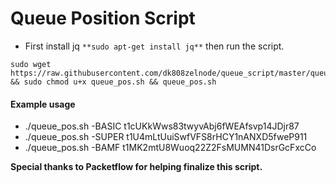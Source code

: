 # Queue Position Script

*  First install jq `**sudo apt-get install jq**` then run the script.
```
sudo wget https://raw.githubusercontent.com/dk808zelnode/queue_script/master/queue_pos.sh && sudo chmod u+x queue_pos.sh && queue_pos.sh
```
#### Example usage
*  ./queue_pos.sh -BASIC t1cUKkWws83twyvAbj6fWEAfsvp14JDjr87
*  ./queue_pos.sh -SUPER t1U4mLtUuiSwfVFS8rHCY1nANXD5fweP911
*  ./queue_pos.sh -BAMF t1MK2mtU8Wuoq22Z2FsMUMN41DsrGcFxcCo

**Special thanks to Packetflow for helping finalize this script.**
